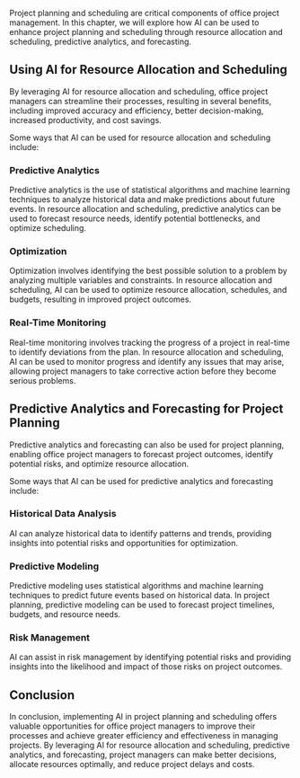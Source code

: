 
Project planning and scheduling are critical components of office project management. In this chapter, we will explore how AI can be used to enhance project planning and scheduling through resource allocation and scheduling, predictive analytics, and forecasting.

Using AI for Resource Allocation and Scheduling
-----------------------------------------------

By leveraging AI for resource allocation and scheduling, office project managers can streamline their processes, resulting in several benefits, including improved accuracy and efficiency, better decision-making, increased productivity, and cost savings.

Some ways that AI can be used for resource allocation and scheduling include:

### Predictive Analytics

Predictive analytics is the use of statistical algorithms and machine learning techniques to analyze historical data and make predictions about future events. In resource allocation and scheduling, predictive analytics can be used to forecast resource needs, identify potential bottlenecks, and optimize scheduling.

### Optimization

Optimization involves identifying the best possible solution to a problem by analyzing multiple variables and constraints. In resource allocation and scheduling, AI can be used to optimize resource allocation, schedules, and budgets, resulting in improved project outcomes.

### Real-Time Monitoring

Real-time monitoring involves tracking the progress of a project in real-time to identify deviations from the plan. In resource allocation and scheduling, AI can be used to monitor progress and identify any issues that may arise, allowing project managers to take corrective action before they become serious problems.

Predictive Analytics and Forecasting for Project Planning
---------------------------------------------------------

Predictive analytics and forecasting can also be used for project planning, enabling office project managers to forecast project outcomes, identify potential risks, and optimize resource allocation.

Some ways that AI can be used for predictive analytics and forecasting include:

### Historical Data Analysis

AI can analyze historical data to identify patterns and trends, providing insights into potential risks and opportunities for optimization.

### Predictive Modeling

Predictive modeling uses statistical algorithms and machine learning techniques to predict future events based on historical data. In project planning, predictive modeling can be used to forecast project timelines, budgets, and resource needs.

### Risk Management

AI can assist in risk management by identifying potential risks and providing insights into the likelihood and impact of those risks on project outcomes.

Conclusion
----------

In conclusion, implementing AI in project planning and scheduling offers valuable opportunities for office project managers to improve their processes and achieve greater efficiency and effectiveness in managing projects. By leveraging AI for resource allocation and scheduling, predictive analytics, and forecasting, project managers can make better decisions, allocate resources optimally, and reduce project delays and costs.

